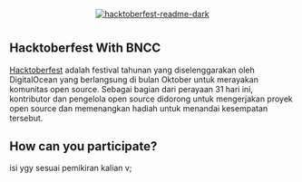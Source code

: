 <div align="center">
  
 [![hacktoberfest-readme-dark](https://raw.githubusercontent.com/BNCC-Malang/bnccmalang-hacktoberfest2022/main/asset.md/21123214789433701923-1283182763182368-123123893471349.jpeg)](https://bncc.net/)
</div>

#

## Hacktoberfest With BNCC
[Hacktoberfest](https://hacktoberfest.com) adalah festival tahunan yang diselenggarakan oleh DigitalOcean yang berlangsung di bulan Oktober untuk merayakan komunitas open source. Sebagai bagian dari perayaan 31 hari ini, kontributor dan pengelola open source didorong untuk mengerjakan proyek open source dan memenangkan hadiah untuk menandai kesempatan tersebut.

## How can you participate?
isi ygy sesuai pemikiran kalian v; 
